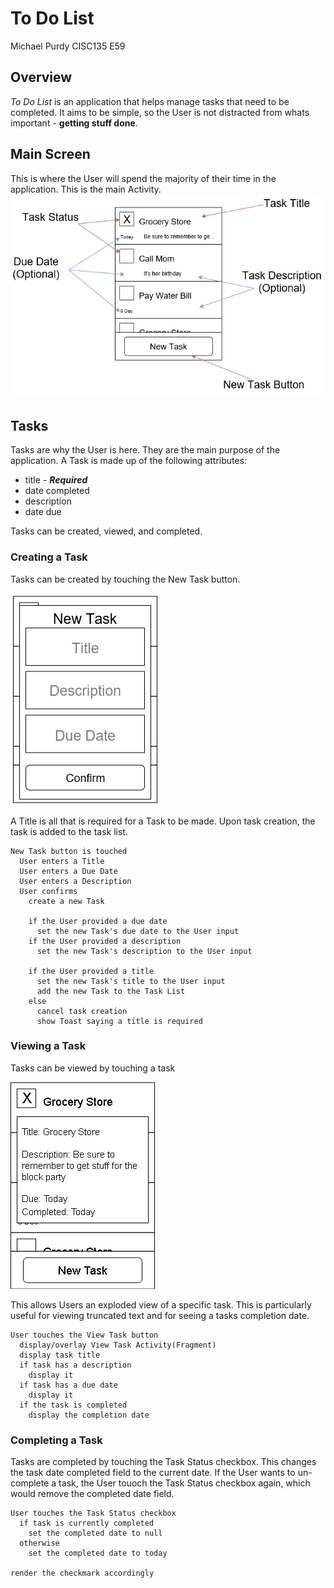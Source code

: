 # To Do List

Michael Purdy
CISC135 E59

## Overview

_To Do List_ is an application that helps manage tasks that need to be completed.
It aims to be simple, so the User is not distracted from whats important -
**getting stuff done**.

## Main Screen

This is where the User will spend the majority of their time in the application.
This is the main Activity.
![Main Screen](docs/MainScreen.png?raw=true "Main Screen")

## Tasks

Tasks are why the User is here.
They are the main purpose of the application.
A Task is made up of the following attributes:

* title - ___Required___
* date completed
* description
* date due

Tasks can be created, viewed, and completed.

### Creating a Task

Tasks can be created by touching the New Task button.

![New Task Screen](docs/NewTaskScreen.png?raw=true "New Task Screen")

A Title is all that is required for a Task to be made.
Upon task creation, the task is added to the task list.

```psudocode
New Task button is touched
  User enters a Title
  User enters a Due Date
  User enters a Description
  User confirms
    create a new Task

    if the User provided a due date
      set the new Task's due date to the User input
    if the User provided a description
      set the new Task's description to the User input

    if the User provided a title
      set the new Task's title to the User input
      add the new Task to the Task List
    else
      cancel task creation
      show Toast saying a title is required
```

### Viewing a Task

Tasks can be viewed by touching a task

![Task View Screen](docs/TaskViewScreen.png?raw=true "Task View Screen")

This allows Users an exploded view of a specific task.
This is particularly useful for viewing truncated text and for seeing a tasks completion date.

```psudocode
User touches the View Task button
  display/overlay View Task Activity(Fragment)
  display task title
  if task has a description
    display it
  if task has a due date
    display it
  if the task is completed
    display the completion date
```

### Completing a Task

Tasks are completed by touching the Task Status checkbox.
This changes the task date completed field to the current date.
If the User wants to un-complete a task, the User touoch the Task Status checkbox again, which would remove the completed date field.

```psudocode
User touches the Task Status checkbox
  if task is currently completed
    set the completed date to null
  otherwise
    set the completed date to today

render the checkmark accordingly
```